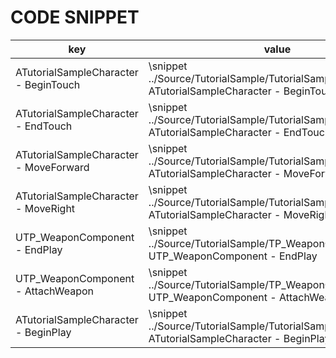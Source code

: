 # CODE SNIPPET
key  | value
------------- | -------------
ATutorialSampleCharacter - BeginTouch  | \snippet ../Source/TutorialSample/TutorialSampleCharacter.cpp ATutorialSampleCharacter - BeginTouch
ATutorialSampleCharacter - EndTouch  | \snippet ../Source/TutorialSample/TutorialSampleCharacter.cpp ATutorialSampleCharacter - EndTouch
ATutorialSampleCharacter - MoveForward  | \snippet ../Source/TutorialSample/TutorialSampleCharacter.cpp ATutorialSampleCharacter - MoveForward
ATutorialSampleCharacter - MoveRight  | \snippet ../Source/TutorialSample/TutorialSampleCharacter.cpp ATutorialSampleCharacter - MoveRight
UTP_WeaponComponent - EndPlay  | \snippet ../Source/TutorialSample/TP_WeaponComponent.cpp UTP_WeaponComponent - EndPlay
UTP_WeaponComponent - AttachWeapon  | \snippet ../Source/TutorialSample/TP_WeaponComponent.cpp UTP_WeaponComponent - AttachWeapon
ATutorialSampleCharacter - BeginPlay  | \snippet ../Source/TutorialSample/TutorialSampleCharacter.cpp ATutorialSampleCharacter - BeginPlay
